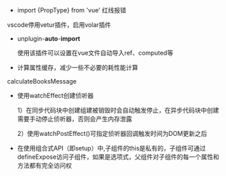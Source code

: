 - import {PropType} from 'vue' 红线报错

vscode停用vetur插件，启用volar插件

- unplugin-**auto**-**import**

  使用该插件可以设置在vue文件自动导入ref、computed等

- 计算属性缓存，减少一些不必要的耗性能计算

calculateBooksMessage

- 使用watchEffect创建侦听器

  1）在同步代码块中创建组建被销毁时会自动触发停止，在异步代码块中创建需要手动停止侦听器，否则会产生内存泄露

  2）使用watchPostEffect()可指定侦听器回调触发时间为DOM更新之后

- 在使用组合式API（即setup）中,子组件的this是私有的，子组件可通过defineExpose访问子组件，如果是选项式，父组件对子组件的每一个属性和方法都有完全访问权
